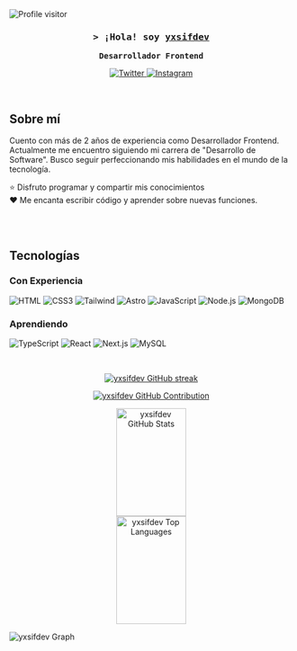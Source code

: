 <a href="https://komarev.com/ghpvc/?username=yxsifdev">
  <img align="left" src="https://komarev.com/ghpvc/?username=yxsifdev&label=Visitors&color=0e75b6&style=flat" alt="Profile visitor" />
</a>
<br>

<h3 align="center">
  <samp>&gt; ¡Hola! soy
    <b><a target="_blank" href="https://yxsifdev.vercel.app">yxsifdev</a></b>
  </samp>
</h3>

<p align="center"> 
  <samp>
    <strong>Desarrollador Frontend</strong>
  </samp>
</p>

<p align="center">
  <a href="https://X.com/yxsifdev" target="_blank">
    <img src="https://img.shields.io/badge/Twitter-1DA1F2?style=for-the-badge&logo=x&logoColor=white" alt="Twitter"/>
  </a>
  <a href="https://instagram.com/yxsif.dev" target="_blank">
    <img src="https://img.shields.io/badge/Instagram-fe4164?style=for-the-badge&logo=instagram&logoColor=white" alt="Instagram" />
  </a> 
</p>
<br />

## Sobre mí

Cuento con más de 2 años de experiencia como Desarrollador Frontend. Actualmente me encuentro siguiendo mi carrera de "Desarrollo de Software". Busco seguir perfeccionando mis habilidades en el mundo de la tecnología.

⭐ Disfruto programar y compartir mis conocimientos<br>
❤️ Me encanta escribir código y aprender sobre nuevas funciones.

<br/>
<br/>

## Tecnologías

### Con Experiencia

![HTML](https://img.shields.io/badge/HTML5-E34F26?style=for-the-badge&logo=html5&logoColor=white)
![CSS3](https://img.shields.io/badge/CSS3-1572B6?style=for-the-badge&logo=css3&logoColor=white)
![Tailwind](https://img.shields.io/badge/Tailwind_CSS-092749?style=for-the-badge&logo=tailwindcss&logoColor=06B6D4)
![Astro](https://img.shields.io/badge/astro-orange?style=for-the-badge&logo=astro&logoColor=white)
![JavaScript](https://img.shields.io/badge/JavaScript-F0DB4F?style=for-the-badge&logo=javascript&logoColor=white)
![Node.js](https://img.shields.io/badge/Node.js-3C873A?style=for-the-badge&logo=node.js&logoColor=fff)
![MongoDB](https://img.shields.io/badge/MongoDB-4EA94B?style=for-the-badge&logo=mongodb&logoColor=white)

### Aprendiendo

![TypeScript](https://img.shields.io/badge/TypeScript-007acc?style=for-the-badge&logo=typescript&logoColor=white)
![React](https://img.shields.io/badge/React-61DBFB?style=for-the-badge&logo=react&logoColor=black)
![Next.js](https://img.shields.io/badge/Next.js-000000?style=for-the-badge&logo=nextdotjs&logoColor=white)
![MySQL](https://img.shields.io/badge/MySQL-blue?style=for-the-badge&logo=mysql&logoColor=white)

<br/>

<p align="center">
  <a href="https://github.com/yxsifdev">
    <img src="https://github-readme-streak-stats.herokuapp.com/?user=yxsifdev&theme=radical&border=7F3FBF&background=0D1117" alt="yxsifdev GitHub streak"/>
  </a>
</p>

<p align="center">
  <a href="https://github.com/yxsifdev">
    <img src="https://github-profile-summary-cards.vercel.app/api/cards/profile-details?username=yxsifdev&theme=radical" alt="yxsifdev GitHub Contribution"/>
  </a>
</p>
<p align="center">
  <a href="https://github.com/yxsifdev"><img alt="yxsifdev GitHub Stats" src="https://denvercoder1-github-readme-stats.vercel.app/api?username=yxsifdev&show_icons=true&count_private=true&theme=react&border_color=7F3FBF&bg_color=0D1117&title_color=F85D7F&icon_color=F8D866" height="192px" width="49.5%"/></a>
<br>
  <a href="https://github.com/yxsifdev"><img alt="yxsifdev Top Languages" src="https://denvercoder1-github-readme-stats.vercel.app/api/top-langs/?username=yxsifdev&langs_count=8&layout=compact&theme=react&border_color=7F3FBF&bg_color=0D1117&title_color=F85D7F&icon_color=F8D866" height="192px" width="49.5%"/></a>
</p>

![yxsifdev Graph](https://github-readme-activity-graph.vercel.app/graph?username=yxsifdev&custom_title=yxsifdev%20GitHub%20Activity%20Graph&bg_color=0D1117&color=7F3FBF&line=7F3FBF&point=7F3FBF&area_color=FFFFFF&title_color=FFFFFF&area=true)

